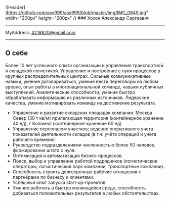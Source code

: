 ![Header](https://github.com/asx999/asx999/blob/master/img/IMG_0649.jpg" width="200px" height="200px" /) ### Хохон Александр Сергеевич             


-------------------     ----------------------------
MyAddress:                4218820@gmail.com
-------------------     ----------------------------

**О себе**
----------
 Более 10 лет успешного опыта организации и управления транспортной и складской логистикой.
Управление и построение с нуля процессов в крупных распределительных центрах.
Сильные коммуникативные навыки, умение договариваться, умение вести переговоры на любом уровне, опыт работы в многонациональной команде, навыки публичных выступлений.
Аналитические способности, умение быстро обрабатывать информацию из различных источников.
Лидерские качества, умение мотивировать команду на достижение результата.

* Управление и развитие складских площадок компании. Москва Север (30 т кв/м) прилегающая территория (контейнерное хранение 40 ед), г Коломна (контейнерное хранение 60 ед)
* Управление персоналом участков; ведение оперативного учета показателей деятельности складов (в т.ч.  учёта операций и учёта рабочего времени)
* Руководство подразделениями численностью более 50 человек, формирование штата с нуля.
* Оптимизация и автоматизация бизнес-процессов.
* Поиск, выбор и управление работой подрядчиков (логистические операторы, логистический парк компании, транспортные компании).
* Способность строить долгосрочные рабочие отношения с партнёрами по бизнесу и клиентами.
* Успешный опыт запуска start-up-проектов.
* Умение работать в быстро меняющейся среде, способность добиваться положительных результатов в любых обстоятельствах.
